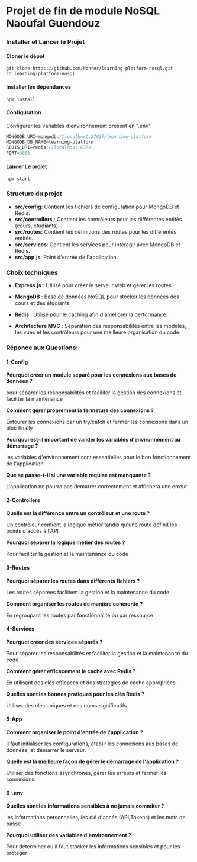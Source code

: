 # Projet de fin de module NoSQL Naoufal Guendouz

### Installer et Lancer le Projet
#### Cloner le dépot
```shell
git clone https://github.com/Nohrer/learning-platform-nosql.git
cd learning-platform-nosql
```

#### Installer les dépendances
```shell
npm install
```

#### Configuration
Configurer les variables d'environnement présent en ".env"
```javascript
MONGODB_URI=mongodb://localhost:27017/learning-platform
MONGODB_DB_NAME=learning-platform
REDIS_URI=redis://localhost:6379
PORT=3000
```

#### Lancer Le projet
```shell
npm start
```

### Structure du projet

- **src/config**: Contient les fichiers de configuration pour MongoDB et Redis.
- **src/controllers** : Contient les contrôleurs pour les différentes entités (cours, étudiants).
- **src/routes**: Contient les définitions des routes pour les différentes entités.
- **src/services**: Contient les services pour interagir avec MongoDB et Redis.
- **src/app.js**: Point d'entrée de l'application.

### Choix techniques
- **Express.js** : Utilisé pour créer le serveur web et gérer les routes.

- **MongoDB** : Base de données NoSQL pour stocker les données des cours et des étudiants.
- **Redis** : Utilisé pour le caching afin d'améliorer la performance.
- **Architecture MVC** : Séparation des responsabilités entre les modèles, les vues et les contrôleurs pour une meilleure organisation du code.

### Réponce aux Questions:

#### 1-Config
**Pourquoi créer un module séparé pour les connexions aux bases de données ?**

pour séparer les responsabilités et faciliter la gestion des connexions et faciliter la maintenance

**Comment gérer proprement la fermeture des connexions ?**

Entourer les connexions par un try/catch et fermer les connexions dans un bloc finally

**Pourquoi est-il important de valider les variables d'environnement au démarrage ?**

les variables d'environnement sont essentielles pour le bon fonctionnement de l'application

**Que se passe-t-il si une variable requise est manquante ?**

L'application ne pourra pas démarrer correctement et affichera une erreur

#### 2-Controllers
**Quelle est la différence entre un contrôleur et une route ?**

Un contrôleur contient la logique métier tandis qu'une route définit les points d'accès à l'API

**Pourquoi séparer la logique métier des routes ?**

Pour faciliter la gestion et la maintenance du code

#### 3-Routes
**Pourquoi séparer les routes dans différents fichiers ?**

Les routes séparées facilitent la gestion et la maintenance du code

**Comment organiser les routes de manière cohérente ?**

En regroupant les routes par fonctionnalité ou par ressource

#### 4-Services
**Pourquoi créer des services séparés ?**

Pour séparer les responsabilités et faciliter la gestion et la maintenance du code

**Comment gérer efficacement le cache avec Redis ?**

En utilisant des clés efficaces et des stratégies de cache appropriées

**Quelles sont les bonnes pratiques pour les clés Redis ?**

Utiliser des clés uniques et des noms significatifs

#### 5-App
**Comment organiser le point d'entrée de l'application ?**

Il faut initialiser les configurations, établir les connexions aux bases de données, et démarrer le serveur.

**Quelle est la meilleure façon de gérer le démarrage de l'application ?**

Utiliser des fonctions asynchrones, gérer les erreurs et fermer les connexions.

#### 6-.env
**Quelles sont les informations sensibles à ne jamais commiter ?**

les informations personnelles, les clé d'accés (API,Tokens) et les mots de passe

**Pourquoi utiliser des variables d'environnement ?**

Pour déterminer ou il faut stocker les informations sensibles et pour les protéger


